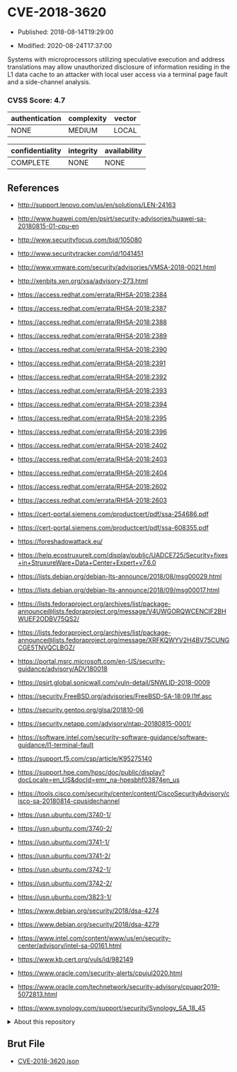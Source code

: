 # CVE-2018-3620

- Published: 2018-08-14T19:29:00

- Modified: 2020-08-24T17:37:00

Systems with microprocessors utilizing speculative execution and address translations may allow unauthorized disclosure of information residing in the L1 data cache to an attacker with local user access via a terminal page fault and a side-channel analysis.

### CVSS Score: **4.7**

| authentication | complexity | vector |
| --- | --- | --- |
| NONE | MEDIUM | LOCAL |

| confidentiality | integrity | availability |
| --- | --- | --- |
| COMPLETE | NONE | NONE |

## References

* http://support.lenovo.com/us/en/solutions/LEN-24163

* http://www.huawei.com/en/psirt/security-advisories/huawei-sa-20180815-01-cpu-en

* http://www.securityfocus.com/bid/105080

* http://www.securitytracker.com/id/1041451

* http://www.vmware.com/security/advisories/VMSA-2018-0021.html

* http://xenbits.xen.org/xsa/advisory-273.html

* https://access.redhat.com/errata/RHSA-2018:2384

* https://access.redhat.com/errata/RHSA-2018:2387

* https://access.redhat.com/errata/RHSA-2018:2388

* https://access.redhat.com/errata/RHSA-2018:2389

* https://access.redhat.com/errata/RHSA-2018:2390

* https://access.redhat.com/errata/RHSA-2018:2391

* https://access.redhat.com/errata/RHSA-2018:2392

* https://access.redhat.com/errata/RHSA-2018:2393

* https://access.redhat.com/errata/RHSA-2018:2394

* https://access.redhat.com/errata/RHSA-2018:2395

* https://access.redhat.com/errata/RHSA-2018:2396

* https://access.redhat.com/errata/RHSA-2018:2402

* https://access.redhat.com/errata/RHSA-2018:2403

* https://access.redhat.com/errata/RHSA-2018:2404

* https://access.redhat.com/errata/RHSA-2018:2602

* https://access.redhat.com/errata/RHSA-2018:2603

* https://cert-portal.siemens.com/productcert/pdf/ssa-254686.pdf

* https://cert-portal.siemens.com/productcert/pdf/ssa-608355.pdf

* https://foreshadowattack.eu/

* https://help.ecostruxureit.com/display/public/UADCE725/Security+fixes+in+StruxureWare+Data+Center+Expert+v7.6.0

* https://lists.debian.org/debian-lts-announce/2018/08/msg00029.html

* https://lists.debian.org/debian-lts-announce/2018/09/msg00017.html

* https://lists.fedoraproject.org/archives/list/package-announce@lists.fedoraproject.org/message/V4UWGORQWCENCIF2BHWUEF2ODBV75QS2/

* https://lists.fedoraproject.org/archives/list/package-announce@lists.fedoraproject.org/message/XRFKQWYV2H4BV75CUNGCGE5TNVQCLBGZ/

* https://portal.msrc.microsoft.com/en-US/security-guidance/advisory/ADV180018

* https://psirt.global.sonicwall.com/vuln-detail/SNWLID-2018-0009

* https://security.FreeBSD.org/advisories/FreeBSD-SA-18:09.l1tf.asc

* https://security.gentoo.org/glsa/201810-06

* https://security.netapp.com/advisory/ntap-20180815-0001/

* https://software.intel.com/security-software-guidance/software-guidance/l1-terminal-fault

* https://support.f5.com/csp/article/K95275140

* https://support.hpe.com/hpsc/doc/public/display?docLocale=en_US&docId=emr_na-hpesbhf03874en_us

* https://tools.cisco.com/security/center/content/CiscoSecurityAdvisory/cisco-sa-20180814-cpusidechannel

* https://usn.ubuntu.com/3740-1/

* https://usn.ubuntu.com/3740-2/

* https://usn.ubuntu.com/3741-1/

* https://usn.ubuntu.com/3741-2/

* https://usn.ubuntu.com/3742-1/

* https://usn.ubuntu.com/3742-2/

* https://usn.ubuntu.com/3823-1/

* https://www.debian.org/security/2018/dsa-4274

* https://www.debian.org/security/2018/dsa-4279

* https://www.intel.com/content/www/us/en/security-center/advisory/intel-sa-00161.html

* https://www.kb.cert.org/vuls/id/982149

* https://www.oracle.com/security-alerts/cpujul2020.html

* https://www.oracle.com/technetwork/security-advisory/cpuapr2019-5072813.html

* https://www.synology.com/support/security/Synology_SA_18_45

<details>
<summary>About this repository</summary> 

  This repository is part of the project [Live Hack CVE](https://github.com/Live-Hack-CVE). Main website can be found [www.live-hack.org](https://www.live-hack.org) 
  
  Made by [Sn0wAlice](https://github.com/Sn0wAlice) for the people that care about security and need to have a feed of the latest CVEs. Hope you enjoy it, don't forget to star the repo and follow me on [Twitter](https://twitter.com/Sn0wAlice) and [Github](https://github.com/Sn0wAlice). And that is my [personnal website](https://www.alice-snow.me/)

  - [Home Page](https://github.com/Live-Hack-CVE)
  - [Framework](https://github.com/Live-Hack-CVE/cve-framework)
  - [CVE database](https://github.com/Live-Hack-CVE/full_database)
  - [Changelog](https://github.com/Live-Hack-CVE/Changelog)
</details>

## Brut File

* [CVE-2018-3620.json](https://raw.githubusercontent.com/Live-Hack-CVE/full_database/main/cves/2018/CVE-2018-3620.json)

